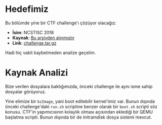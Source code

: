 # Hedefimiz
Bu bölümde yine bir CTF challenge'ı çözüyor olacağız:

- **İsim**: NCSTISC 2018
- **Kaynak**: [Bu arşivden alınmıştır](https://github.com/anvbis/linux-x64_kernel_ctf/)
- **Link**: [challenge.tar.gz](../src/babydriver/challenge.tar.gz)

Hadi hiç vakit kaybetmeden analize geçelim.

# Kaynak Analizi
Bize verilen dosyalara baktığımızda, önceki challenge ile aynı isme sahip dosyalar görüyoruz.

Yine elimize bir `bzImage`, yani boot edilebilir kernel'imiz var. Bunun dışında önceki challenge'daki `run.sh` scriptine benzer olarak
bir `boot.sh` scripti söz konusu. CTF'in yapımıcısının kolaylık olması açısından eklediği bir QEMU başlatma scripti. Bunun dışında bir de
initramdisk dosya sistemi mevcut.




